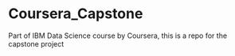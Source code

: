 # Coursera_Capstone
Part of IBM Data Science course by Coursera, this is a repo for the capstone project

